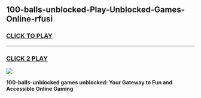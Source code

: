 
## 100-balls-unblocked-Play-Unblocked-Games-Online-rfusi
<h3>
<a href="https://premium76.site?title=100-balls-unblocked&ref=25A">CLICK TO PLAY</a></h3>
<hr>

<h3>
<a href="https://premium76.site?title=100-balls-unblocked&ref=25A">CLICK 2 PLAY</a>
  
</h3>

<a href="https://premium76.site?title=100-balls-unblocked&ref=25A"><img src="https://clearcache.store/games.png"></a>


**100-balls-unblocked games unblocked: Your Gateway to Fun and Accessible Online Gaming**
